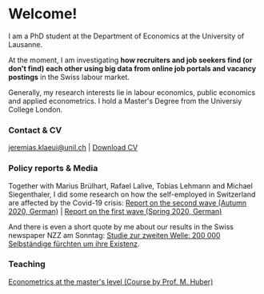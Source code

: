 # Welcome!

I am a PhD student at the Department of Economics at the University of Lausanne. 

At the moment, I am investigating **how recruiters and job seekers find (or don't find) each other using big data from  online job portals and vacancy postings** in the Swiss labour market.

Generally, my research interests lie in labour economics, public economics and applied econometrics. I hold a Master's Degree from the Universiy College London. 

### Contact & CV
<jeremias.klaeui@unil.ch> | [Download CV](cv_klaeui.pdf)

### Policy reports & Media

Together with Marius Brülhart, Rafael Lalive, Tobias Lehmann and Michael Siegenthaler, I did some research on how the self-employed in Switzerland are affected by the Covid-19 crisis:
[Report on the second wave (Autumn 2020, German)](https://e4s.center/document/second-wave-swiss-self-employed-dealing-with-the-covid-19-confinement/) | 
[Report on the first wave (Spring 2020, German)](https://docs.google.com/viewer?a=v&pid=sites&srcid=ZGVmYXVsdGRvbWFpbnxzaWVnZW50aGFsZXJtaWNoYWVsfGd4OjNkOTIxNDdmODBkZGVhMmI)

And there is even a short quote by me about our results in the Swiss newspaper NZZ am Sonntag: [Studie zur zweiten Welle: 200 000 Selbständige fürchten um ihre Existenz](https://nzzas.nzz.ch/wirtschaft/zweite-welle-viele-selbstaendige-fuerchten-um-ihre-existenz-ld.1589295).

### Teaching

[Econometrics at the master's level (Course by Prof. M. Huber)](https://hecnet.unil.ch/hec/syllabus/descriptif/2551?dyn_lang=en)


